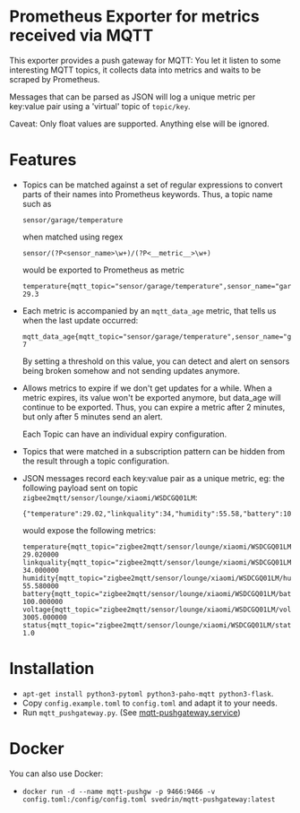 # Prometheus Exporter for metrics received via MQTT

This exporter provides a push gateway for MQTT: You let it listen to
some interesting MQTT topics, it collects data into metrics and waits to
be scraped by Prometheus.

Messages that can be parsed as JSON will log a unique metric per key:value pair
using a 'virtual' topic of `topic/key`.

Caveat: Only float values are supported. Anything else will be ignored.

# Features

*   Topics can be matched against a set of regular expressions to convert
    parts of their names into Prometheus keywords. Thus, a topic name such as

        sensor/garage/temperature

    when matched using regex

        sensor/(?P<sensor_name>\w+)/(?P<__metric__>\w+)

    would be exported to Prometheus as metric

        temperature{mqtt_topic="sensor/garage/temperature",sensor_name="garage"} 29.3

*   Each metric is accompanied by an `mqtt_data_age` metric, that tells us
    when the last update occurred:

        mqtt_data_age{mqtt_topic="sensor/garage/temperature",sensor_name="garage",metric="temperature"} 7

    By setting a threshold on this value, you can detect and alert on sensors
    being broken somehow and not sending updates anymore.

*   Allows metrics to expire if we don't get updates for a while. When a metric
    expires, its value won't be exported anymore, but data_age will continue
    to be exported. Thus, you can expire a metric after 2 minutes, but only
    after 5 minutes send an alert.

    Each Topic can have an individual expiry configuration.

*   Topics that were matched in a subscription pattern can be hidden from the
    result through a topic configuration.

*   JSON messages record each key:value pair as a unique metric, eg: the following payload sent on topic `zigbee2mqtt/sensor/lounge/xiaomi/WSDCGQ01LM`:

        {"temperature":29.02,"linkquality":34,"humidity":55.58,"battery":100,"voltage":3005,"status":"online"}

    would expose the following metrics:

        temperature{mqtt_topic="zigbee2mqtt/sensor/lounge/xiaomi/WSDCGQ01LM/temperature"} 29.020000
        linkquality{mqtt_topic="zigbee2mqtt/sensor/lounge/xiaomi/WSDCGQ01LM/linkquality"} 34.000000
        humidity{mqtt_topic="zigbee2mqtt/sensor/lounge/xiaomi/WSDCGQ01LM/humidity"} 55.580000
        battery{mqtt_topic="zigbee2mqtt/sensor/lounge/xiaomi/WSDCGQ01LM/battery"} 100.000000
        voltage{mqtt_topic="zigbee2mqtt/sensor/lounge/xiaomi/WSDCGQ01LM/voltage"} 3005.000000
        status{mqtt_topic="zigbee2mqtt/sensor/lounge/xiaomi/WSDCGQ01LM/status",status="online"} 1.0

# Installation

* `apt-get install python3-pytoml python3-paho-mqtt python3-flask`.
* Copy `config.example.toml` to `config.toml` and adapt it to your needs.
* Run `mqtt_pushgateway.py`. (See [mqtt-pushgateway.service](mqtt-pushgateway.service))


# Docker

You can also use Docker:

* `docker run -d --name mqtt-pushgw -p 9466:9466 -v config.toml:/config/config.toml svedrin/mqtt-pushgateway:latest`
